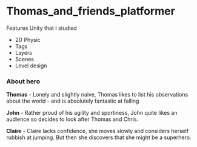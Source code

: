 # Thomas_and_friends_platformer

Features Unity that I studied
* 2D Physic
* Tags
* Layers
* Scenes
* Level design

### About hero

**Thomas** - Lonely and slightly naive, Thomas likes to list his observations
about the world - and is absolutely fantastic at falling

**John** - Rather proud of his agility and sportiness, John quite likes an audience
so decides to look after Thomas and Chris.

**Claire** - Claire lacks confidence, she moves slowly and considers herself rubbish
at jumping. But then she discovers that she might be a superhero.
